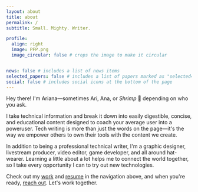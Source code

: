 ```yaml
---
layout: about
title: about
permalink: /
subtitle: Small. Mighty. Writer.

profile:
  align: right
  image: PFP.png
  image_circular: false # crops the image to make it circular


news: false # includes a list of news items
selected_papers: false # includes a list of papers marked as "selected={true}"
social: false # includes social icons at the bottom of the page
---
```


Hey there! I'm Ariana—sometimes Ari, Ana, or *Shrimp* 🦐 depending on who you ask.

I take technical information and break it down into easily digestible, concise, and educational content designed to coach your average user into a poweruser. Tech writing is more than just the words on the page—it's the way we empower others to own their tools with the content we create. 

In addition to being a professional technical writer, I'm a graphic designer, livestream producer, video editor, game developer, and all around hat-wearer. Learning a little about a lot helps me to connect the world together, so I take every opportunity I can to try out new technologies. 

Check out my [work](https://anhanshaw.com/projects/) and [resume](https://anhanshaw.com/cv/) in the navigation above, and when you're ready, [reach out](mailto:arianahanshaw@gmail.com). Let's work together.